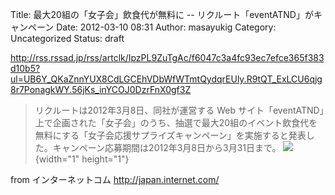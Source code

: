 Title: 最大20組の「女子会」飲食代が無料に -- リクルート「eventATND」がキャンペーン
Date: 2012-03-10 08:31
Author: masayukig
Category: Uncategorized
Status: draft

<http://rss.rssad.jp/rss/artclk/IpzPL9ZuTgAc/f6047c3a4fc93ec7efce365f383d10b5?ul=UB6Y_QKaZnnYUX8CdLGCEhVDbWfWTmtQydqrEUly.R9tQT_ExLCU6qjg8r7PonagkWY.56jKs_inYCOJ0DzrFnX0gf3Z>  
  
  

> リクルートは2012年3月8日、同社が運営する Web
> サイト「eventATND」上で企画された「女子会」のうち、抽選で最大20組のイベント飲食代を無料にする「女子会応援サプライズキャンペーン」を実施すると発表した。キャンペーン応募期間は2012年3月8日から3月31日まで。
> ![](http://rss.rssad.jp/rss/artimg/IpzPL9ZuTgAc/f6047c3a4fc93ec7efce365f383d10b5){width="1"
> height="1"}

  
  
from インターネットコム <http://japan.internet.com/>
